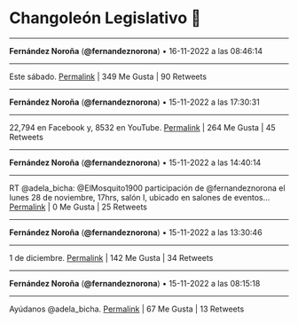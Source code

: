 # Changoleón Legislativo 🙈
*****
**Fernández Noroña** (**@fernandeznorona**) • 16-11-2022 a las 08:46:14
*****
Este sábado.
[Permalink](https://twitter.com/fernandeznorona/status/1592921998107496449) | 349 Me Gusta | 90 Retweets
*****
**Fernández Noroña** (**@fernandeznorona**) • 15-11-2022 a las 17:30:31
*****
22,794 en Facebook y, 8532 en YouTube.
[Permalink](https://twitter.com/fernandeznorona/status/1592691550743859200) | 264 Me Gusta | 45 Retweets
*****
**Fernández Noroña** (**@fernandeznorona**) • 15-11-2022 a las 14:40:14
*****
RT @adela_bicha: @ElMosquito1900 participación de @fernandeznorona el lunes  28 de noviembre, 17hrs, salón I, ubicado en salones de eventos…
[Permalink](https://twitter.com/fernandeznorona/status/1592648698982715393) | 0 Me Gusta | 25 Retweets
*****
**Fernández Noroña** (**@fernandeznorona**) • 15-11-2022 a las 13:30:46
*****
1 de diciembre.
[Permalink](https://twitter.com/fernandeznorona/status/1592631215227826176) | 142 Me Gusta | 34 Retweets
*****
**Fernández Noroña** (**@fernandeznorona**) • 15-11-2022 a las 08:15:18
*****
Ayúdanos @adela_bicha.
[Permalink](https://twitter.com/fernandeznorona/status/1592551829287866370) | 67 Me Gusta | 13 Retweets